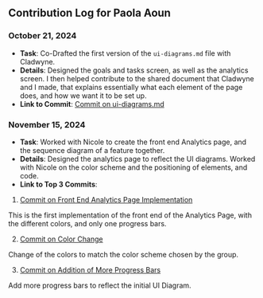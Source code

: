 ## Contribution Log for Paola Aoun 

### October 21, 2024
- **Task**: Co-Drafted the first version of the `ui-diagrams.md` file with Cladwyne.
- **Details**: Designed the goals and tasks screen, as well as the analytics screen. I then helped contribute to the shared document that Cladwyne and I made, that explains essentially what each element of the page does, and how we want it to be set up.
- **Link to Commit**: [Commit on ui-diagrams.md](https://github.com/tannneer/CS326-GroupProject/blob/0c6390ee60cee33bce3ad23c67dc1e2f40bf6fb2/team/markdowns/ui-diagrams.md)

### November 15, 2024
- **Task**: Worked with Nicole to create the front end Analytics page, and the sequence diagram of a feature together.
- **Details**: Designed the analytics page to reflect the UI diagrams. Worked with Nicole on the color scheme and the positioning of elements, and code. 
- **Link to Top 3 Commits**:
1. [Commit on Front End Analytics Page Implementation](https://github.com/tannneer/CS326-GroupProject/commit/e8ad1c06bac17f5ce74c30189738a94652f0ec75)

This is the first implementation of the front end of the Analytics Page, with the different colors, and only one progress bars. 

2. [Commit on Color Change](https://github.com/tannneer/CS326-GroupProject/commit/95bdecdc7d22a1121cd58f6a17b525407eda23fa)

Change of the colors to match the color scheme chosen by the group. 

3. [Commit on Addition of More Progress Bars](https://github.com/tannneer/CS326-GroupProject/commit/95bdecdc7d22a1121cd58f6a17b525407eda23fa)

Add more progress bars to reflect the initial UI Diagram. 

